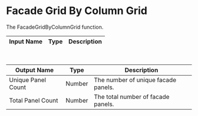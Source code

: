 

# Facade Grid By Column Grid

The FacadeGridByColumnGrid function.

|Input Name|Type|Description|
|---|---|---|


<br>

|Output Name|Type|Description|
|---|---|---|
|Unique Panel Count|Number|The number of unique facade panels.|
|Total Panel Count|Number|The total number of facade panels.|

